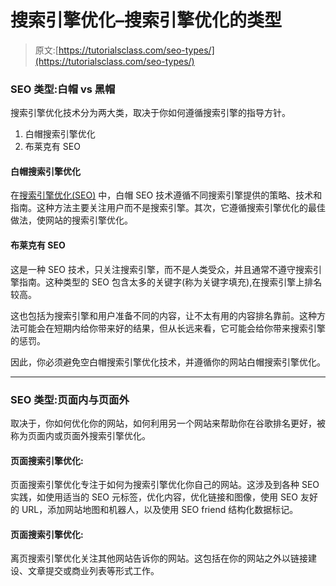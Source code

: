 # 搜索引擎优化–搜索引擎优化的类型

> 原文:[https://tutorialsclass.com/seo-types/](https://tutorialsclass.com/seo-types/)

### SEO 类型:白帽 vs 黑帽

搜索引擎优化技术分为两大类，取决于你如何遵循搜索引擎的指导方针。

1.  白帽搜索引擎优化
2.  布莱克有 SEO

#### 白帽搜索引擎优化

在[搜索引擎优化(SEO)](https://tutorialsclass.com/seo-introduction) 中，白帽 SEO 技术遵循不同搜索引擎提供的策略、技术和指南。这种方法主要关注用户而不是搜索引擎。其次，它遵循搜索引擎优化的最佳做法，使网站的搜索引擎优化。

#### 布莱克有 SEO

这是一种 SEO 技术，只关注搜索引擎，而不是人类受众，并且通常不遵守搜索引擎指南。这种类型的 SEO 包含太多的关键字(称为关键字填充),在搜索引擎上排名较高。

这也包括为搜索引擎和用户准备不同的内容，让不太有用的内容排名靠前。这种方法可能会在短期内给你带来好的结果，但从长远来看，它可能会给你带来搜索引擎的惩罚。

因此，你必须避免空白帽搜索引擎优化技术，并遵循你的网站白帽搜索引擎优化。

* * *

### SEO 类型:页面内与页面外

取决于，你如何优化你的网站，如何利用另一个网站来帮助你在谷歌排名更好，被称为页面内或页面外搜索引擎优化。

#### 页面搜索引擎优化:

页面搜索引擎优化专注于如何为搜索引擎优化你自己的网站。这涉及到各种 SEO 实践，如使用适当的 SEO 元标签，优化内容，优化链接和图像，使用 SEO 友好的 URL，添加网站地图和机器人，以及使用 SEO friend 结构化数据标记。

#### 页面搜索引擎优化:

离页搜索引擎优化关注其他网站告诉你的网站。这包括在你的网站之外以链接建设、文章提交或商业列表等形式工作。